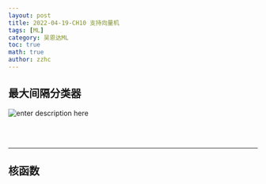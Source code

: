 ```yaml
---
layout: post
title: 2022-04-19-CH10 支持向量机
tags: [ML]
category: 吴恩达ML
toc: true
math: true
author: zzhc
---
```


## 最大间隔分类器

![enter description here](http://img.zzhc321.xyz/blog/1650445750575.png)

<br>
<br>

***

## 核函数


